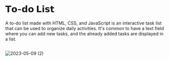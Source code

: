 # 𝗧𝗼-𝗱𝗼 𝗟𝗶𝘀𝘁
A to-do list made with HTML, CSS, and JavaScript is an interactive task list that can be used to organize daily activities. It's common to have a text field where you can add new tasks, and the already added tasks are displayed in a list.
##
![2023-05-09 (2)](https://github.com/ByAlyck/To-Do-list/assets/113322342/2cec4639-06c6-47c5-9ca1-30eeb2a6ccd4)
